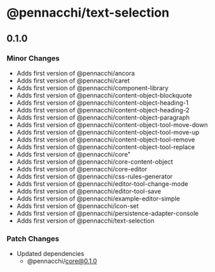 # @pennacchi/text-selection

## 0.1.0

### Minor Changes

- Adds first version of @pennacchi/ancora
- Adds first version of @pennacchi/caret
- Adds first version of @pennacchi/component-library
- Adds first version of @pennacchi/content-object-blockquote
- Adds first version of @pennacchi/content-object-heading-1
- Adds first version of @pennacchi/content-object-heading-2
- Adds first version of @pennacchi/content-object-paragraph
- Adds first version of @pennacchi/content-object-tool-move-down
- Adds first version of @pennacchi/content-object-tool-move-up
- Adds first version of @pennacchi/content-object-tool-remove
- Adds first version of @pennacchi/content-object-tool-replace
- Adds first version of @pennacchi/core"
- Adds first version of @pennacchi/core-content-object
- Adds first version of @pennacchi/core-editor
- Adds first version of @pennacchi/css-rules-generator
- Adds first version of @pennacchi/editor-tool-change-mode
- Adds first version of @pennacchi/editor-tool-save
- Adds first version of @pennacchi/example-editor-simple
- Adds first version of @pennacchi/icon-set
- Adds first version of @pennacchi/persistence-adapter-console
- Adds first version of @pennacchi/text-selection

### Patch Changes

- Updated dependencies
  - @pennacchi/core@0.1.0
